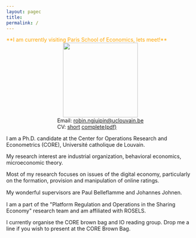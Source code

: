 ```yaml
---
layout: pagec
title: 
permalink: /
---
```


<span style="color:orange">
**I am currently visiting Paris School of Economics, lets meet!**
</span>


<div class="box">
<div style="text-align:center">
<img src="{{site.baseurl}}/assets/images/robin.jpg" alt="" width="200px"/> <br/>
<div style="display: inline-block; text-align: left;">
Email: <a href="mailto:robin.ngjuipin@uclouvain.be">robin.ngjuipin@uclouvain.be</a><br/>
CV: <a href="{{ site.url }}/cv/">short</a> <a href="{{ site.url }}/download/cv.pdf">complete(pdf)</a>
</div>
</div>
</div>

<div>
<p style="margin-bottom:5px">
I am a Ph.D. candidate at the Center for Operations Research and Econometrics (CORE), Université catholique de Louvain. 
</p>
<p style="margin-bottom:5px">
My research interest are industrial organization, behavioral economics, microeconomic theory. 
</p>
<p style="margin-bottom:15px">
Most of my research focuses on issues of the digital economy, particularly on the formation, provision and manipulation of online ratings. 
</p>

<p style="margin-bottom:15px">
My wonderful supervisors are Paul Belleflamme and Johannes Johnen. 
</p>

<p style="margin-bottom:5px">
I am a part of the "Platform Regulation and Operations in the Sharing Economy" research team and am affiliated with ROSELS. <br/>
</p>
<p style="margin-bottom:15px">
I currently organise the CORE brown bag and IO reading group. Drop me a line if you wish to present at the CORE Brown Bag.
</p>
</div>



